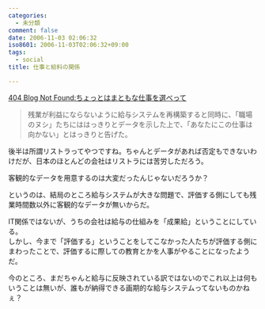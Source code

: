 ```yaml
---
categories:
  - 未分類
comment: false
date: 2006-11-03 02:06:32
iso8601: 2006-11-03T02:06:32+09:00
tags:
  - social
title: 仕事と給料の関係

---
```


<div class="entry-body">
  <p><a title="404 Blog Not Found:ちょっとはまともな仕事を選べって" href="http://blog.livedoor.jp/dankogai/archives/50674431.html">404 Blog Not Found:ちょっとはまともな仕事を選べって</a></p>

  <blockquote>残業が利益にならないように給与システムを再構築すると同時に、「職場のヌシ」たちにははっきりとデータを示した上で、「あなたにこの仕事は向かない」とはっきりと告げた。</blockquote>

  <p>後半は所謂リストラってやつですね。ちゃんとデータがあれば否定もできないわけだが、日本のほとんどの会社はリストラには苦労しただろう。<br /></p>

  <p>客観的なデータを用意するのは大変だったんじゃないだろうか？</p>

  <p>というのは、結局のところ給与システムが大きな問題で、評価する側にしても残業時間数以外に客観的なデータが無いからだ。</p>

  <p>IT関係ではないが、うちの会社は給与の仕組みを「成果給」ということにしている。<br />
    しかし、今まで「評価する」ということをしてこなかった人たちが評価する側にまわったことで、評価するに際しての教育とかを人事がやることになったようだ。</p>

  <p>今のところ、まだちゃんと給与に反映されている訳ではないのでこれ以上は何もいうことは無いが、誰もが納得できる画期的な給与システムってないものかねぇ？</p>
</div>
